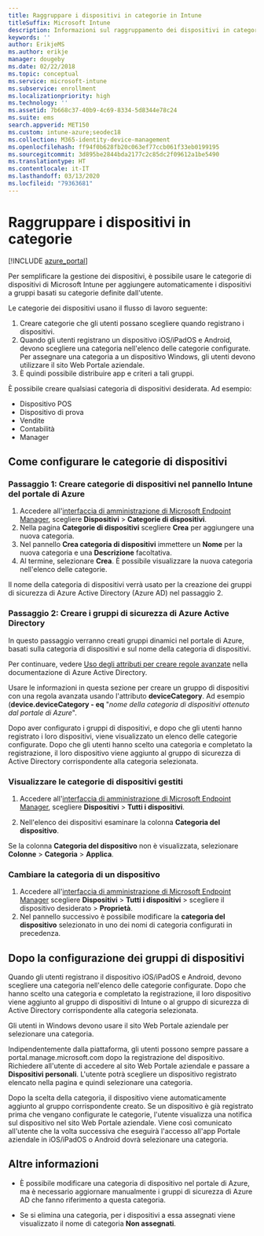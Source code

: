 ```yaml
---
title: Raggruppare i dispositivi in categorie in Intune
titleSuffix: Microsoft Intune
description: Informazioni sul raggruppamento dei dispositivi in categorie per una gestione più semplice.
keywords: ''
author: ErikjeMS
ms.author: erikje
manager: dougeby
ms.date: 02/22/2018
ms.topic: conceptual
ms.service: microsoft-intune
ms.subservice: enrollment
ms.localizationpriority: high
ms.technology: ''
ms.assetid: 7b668c37-40b9-4c69-8334-5d8344e78c24
ms.suite: ems
search.appverid: MET150
ms.custom: intune-azure;seodec18
ms.collection: M365-identity-device-management
ms.openlocfilehash: ff94f0b628fb20c063ef77ccb061f33eb0199195
ms.sourcegitcommit: 3d895be2844bda2177c2c85dc2f09612a1be5490
ms.translationtype: HT
ms.contentlocale: it-IT
ms.lasthandoff: 03/13/2020
ms.locfileid: "79363681"
---
```

# <a name="categorize-devices-into-groups"></a>Raggruppare i dispositivi in categorie

[!INCLUDE [azure_portal](../includes/azure_portal.md)]

Per semplificare la gestione dei dispositivi, è possibile usare le categorie di dispositivi di Microsoft Intune per aggiungere automaticamente i dispositivi a gruppi basati su categorie definite dall'utente.

Le categorie dei dispositivi usano il flusso di lavoro seguente:
1. Creare categorie che gli utenti possano scegliere quando registrano i dispositivi.
2. Quando gli utenti registrano un dispositivo iOS/iPadOS e Android, devono scegliere una categoria nell'elenco delle categorie configurate. Per assegnare una categoria a un dispositivo Windows, gli utenti devono utilizzare il sito Web Portale aziendale.
3. È quindi possibile distribuire app e criteri a tali gruppi.

È possibile creare qualsiasi categoria di dispositivi desiderata. Ad esempio:
- Dispositivo POS
- Dispositivo di prova
- Vendite
- Contabilità
- Manager

## <a name="how-to-configure-device-categories"></a>Come configurare le categorie di dispositivi

### <a name="step-1-create-device-categories-on-the-intune-blade-of-the-azure-portal"></a>Passaggio 1: Creare categorie di dispositivi nel pannello Intune del portale di Azure
1. Accedere all'[interfaccia di amministrazione di Microsoft Endpoint Manager](https://go.microsoft.com/fwlink/?linkid=2109431), scegliere **Dispositivi** > **Categorie di dispositivi**.
2. Nella pagina **Categorie di dispositivi** scegliere **Crea** per aggiungere una nuova categoria.
3. Nel pannello **Crea categoria di dispositivi** immettere un **Nome** per la nuova categoria e una **Descrizione** facoltativa.
4. Al termine, selezionare **Crea**. È possibile visualizzare la nuova categoria nell'elenco delle categorie.

Il nome della categoria di dispositivi verrà usato per la creazione dei gruppi di sicurezza di Azure Active Directory (Azure AD) nel passaggio 2.

### <a name="step-2-create-azure-active-directory-security-groups"></a>Passaggio 2: Creare i gruppi di sicurezza di Azure Active Directory
In questo passaggio verranno creati gruppi dinamici nel portale di Azure, basati sulla categoria di dispositivi e sul nome della categoria di dispositivi.

Per continuare, vedere [Uso degli attributi per creare regole avanzate](https://azure.microsoft.com/documentation/articles/active-directory-accessmanagement-groups-with-advanced-rules/#using-attributes-to-create-rules-for-device-objects) nella documentazione di Azure Active Directory.

Usare le informazioni in questa sezione per creare un gruppo di dispositivi con una regola avanzata usando l'attributo **deviceCategory**. Ad esempio (**device.deviceCategory - eq** "*nome della categoria di dispositivi ottenuto dal portale di Azure*".

Dopo aver configurato i gruppi di dispositivi, e dopo che gli utenti hanno registrato i loro dispositivi, viene visualizzato un elenco delle categorie configurate. Dopo che gli utenti hanno scelto una categoria e completato la registrazione, il loro dispositivo viene aggiunto al gruppo di sicurezza di Active Directory corrispondente alla categoria selezionata.

### <a name="view-the-categories-of-devices-that-you-manage"></a>Visualizzare le categorie di dispositivi gestiti

1. Accedere all'[interfaccia di amministrazione di Microsoft Endpoint Manager](https://go.microsoft.com/fwlink/?linkid=2109431), scegliere **Dispositivi** > **Tutti i dispositivi**.

2. Nell'elenco dei dispositivi esaminare la colonna **Categoria del dispositivo**.

Se la colonna **Categoria del dispositivo** non è visualizzata, selezionare **Colonne** > **Categoria** > **Applica**.

### <a name="change-the-category-of-a-device"></a>Cambiare la categoria di un dispositivo

1. Accedere all'[interfaccia di amministrazione di Microsoft Endpoint Manager](https://go.microsoft.com/fwlink/?linkid=2109431) scegliere **Dispositivi** > **Tutti i dispositivi** > scegliere il dispositivo desiderato > **Proprietà**.
2. Nel pannello successivo è possibile modificare la **categoria del dispositivo** selezionato in uno dei nomi di categoria configurati in precedenza.

## <a name="after-you-configure-device-groups"></a>Dopo la configurazione dei gruppi di dispositivi

Quando gli utenti registrano il dispositivo iOS/iPadOS e Android, devono scegliere una categoria nell'elenco delle categorie configurate. Dopo che hanno scelto una categoria e completato la registrazione, il loro dispositivo viene aggiunto al gruppo di dispositivi di Intune o al gruppo di sicurezza di Active Directory corrispondente alla categoria selezionata.

Gli utenti in Windows devono usare il sito Web Portale aziendale per selezionare una categoria.

Indipendentemente dalla piattaforma, gli utenti possono sempre passare a portal.manage.microsoft.com dopo la registrazione del dispositivo. Richiedere all'utente di accedere al sito Web Portale aziendale e passare a **Dispositivi personali**. L'utente potrà scegliere un dispositivo registrato elencato nella pagina e quindi selezionare una categoria.

Dopo la scelta della categoria, il dispositivo viene automaticamente aggiunto al gruppo corrispondente creato. Se un dispositivo è già registrato prima che vengano configurate le categorie, l'utente visualizza una notifica sul dispositivo nel sito Web Portale aziendale. Viene così comunicato all'utente che la volta successiva che eseguirà l'accesso all'app Portale aziendale in iOS/iPadOS o Android dovrà selezionare una categoria.

## <a name="further-information"></a>Altre informazioni
- È possibile modificare una categoria di dispositivo nel portale di Azure, ma è necessario aggiornare manualmente i gruppi di sicurezza di Azure AD che fanno riferimento a questa categoria.

- Se si elimina una categoria, per i dispositivi a essa assegnati viene visualizzato il nome di categoria **Non assegnati**.
